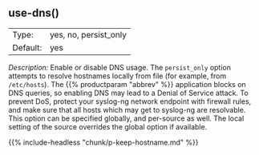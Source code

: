 ---
---
<!-- DISCLAIMER: This file is based on the syslog-ng Open Source Edition documentation https://github.com/balabit/syslog-ng-ose-guides/commit/2f4a52ee61d1ea9ad27cb4f3168b95408fddfdf2 and is used under the terms of The syslog-ng Open Source Edition Documentation License. The file has been modified by Axoflow. -->

## use-dns()

|          |                        |
| -------- | ---------------------- |
| Type:    | yes, no, persist_only |
| Default: | yes                    |

*Description:* Enable or disable DNS usage. The `persist_only` option attempts to resolve hostnames locally from file (for example, from `/etc/hosts`). The {{% productparam "abbrev" %}} application blocks on DNS queries, so enabling DNS may lead to a Denial of Service attack. To prevent DoS, protect your syslog-ng network endpoint with firewall rules, and make sure that all hosts which may get to syslog-ng are resolvable. This option can be specified globally, and per-source as well. The local setting of the source overrides the global option if available.

{{% include-headless "chunk/p-keep-hostname.md" %}}

